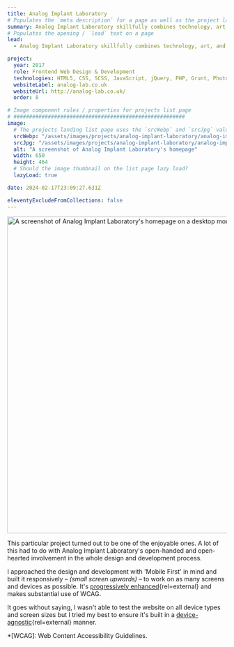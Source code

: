 ```yaml
---
title: Analog Implant Laboratory
# Populates the `meta description` for a page as well as the project landing page project-specific summary
summary: Analog Implant Laboratory skillfully combines technology, art, and nature in their work.
# Populates the opening / `lead` text on a page
lead:
  - Analog Implant Laboratory skillfully combines technology, art, and nature in their work.

project:
  year: 2017
  role: Frontend Web Design & Development
  technologies: HTML5, CSS, SCSS, JavaScript, jQuery, PHP, Grunt, Photoshop, Bitbucket
  websiteLabel: analog-lab.co.uk
  websiteUrl: http://analog-lab.co.uk/
  order: 8

# Image component rules / properties for projects list page
# #######################################################
image:
  # The projects landing list page uses the `srcWebp` and `srcJpg` values
  srcWebp: "/assets/images/projects/analog-implant-laboratory/analog-implant-laboratory_01--thumbnail.webp"
  srcJpg: "/assets/images/projects/analog-implant-laboratory/analog-implant-laboratory_01--thumbnail.jpg"
  alt: "A screenshot of Analog Implant Laboratory's homepage"
  width: 650
  height: 464
  # Should the image thumbnail on the list page lazy load?
  lazyLoad: true

date: 2024-02-17T23:09:27.631Z

eleventyExcludeFromCollections: false
---
```


<picture>
  <source srcset="/assets/images/projects/analog-implant-laboratory/analog-implant-laboratory--lg-screen_01.webp" type="image/webp" media="(min-width: 768px)">
  <img src="/assets/images/projects/analog-implant-laboratory/analog-implant-laboratory--sml-screen_01.webp" width="1068" height="726" alt="A screenshot of Analog Implant Laboratory's homepage on a desktop monitor." loading="lazy" decoding="async">
</picture>

This particular project turned out to be one of the enjoyable ones. A lot of this had to do with Analog Implant Laboratory's open-handed and open-hearted involvement in the whole design and development process.

I approached the design and development with 'Mobile First' in mind and built it responsively &ndash; *(small screen upwards)* &ndash; to work on as many screens and devices as possible. It's [progressively enhanced](https://www.gov.uk/service-manual/technology/using-progressive-enhancement){rel=external} and makes substantial use of WCAG.

It goes without saying, I wasn't able to test the website on all device types and screen sizes but I tried my best to ensure it's built in a [device-agnostic](http://trentwalton.com/2014/03/10/device-agnostic/){rel=external} manner.

*[WCAG]: Web Content Accessibility Guidelines.
